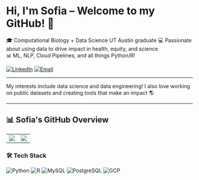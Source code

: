# Hi, I'm Sofia – Welcome to my GitHub! 👋

🎓 Computational Biology + Data Science UT Austin graduate
💻 Passionate about using data to drive impact in health, equity, and science  
📊 ML, NLP, Cloud Pipelines, and all things Python/R!

[![LinkedIn](https://img.shields.io/badge/LinkedIn-blue?style=flat&logo=linkedin)](https://www.linkedin.com/in/sofia-calderon-982b491aa/)
[![Email](https://img.shields.io/badge/Gmail-red?style=flat&logo=gmail)](mailto:cslcalderon@gmail.com)

---

My interests include data science and data engineering!
I also love working on public datasets and creating tools that make an impact 🌎

---
<h2>📊 Sofia's GitHub Overview</h2>

<table>
  <tr>
    <td valign="top"><img src="https://github-readme-stats.vercel.app/api?username=cslcalderon&show_icons=true&count_private=true&theme=default" /></td>
    <td valign="top"><img src="https://github-readme-stats.vercel.app/api/top-langs/?username=cslcalderon&layout=compact&theme=default" /></td>
  </tr>
</table>

### 🛠 Tech Stack
![Python](https://img.shields.io/badge/Python-3670A0?style=for-the-badge&logo=python&logoColor=white)
![R](https://img.shields.io/badge/R-276DC3?style=for-the-badge&logo=r&logoColor=white)
![MySQL](https://img.shields.io/badge/MySQL-005C84?style=for-the-badge&logo=mysql&logoColor=white)
![PostgreSQL](https://img.shields.io/badge/PostgreSQL-316192?style=for-the-badge&logo=postgresql&logoColor=white)
![GCP](https://img.shields.io/badge/GCP-4285F4?style=for-the-badge&logo=google-cloud&logoColor=white)

